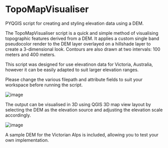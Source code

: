 # TopoMapVisualiser
PYQGIS script for creating and styling elevation data using a DEM.


The TopoMapVisualiser script is a quick and simple method of visualising topographic features derived from a DEM. It applies a custom single band pseudocolor render to the DEM layer overlayed on a hillshade layer to create a 3-dimensional look. Contours are also drawn at two intervals: 100 meters and 400 meters.

This script was designed for use elevatinon data for Victoria, Australia, however it can be easily adapted to suit larger elevation ranges.

Please change the various filepath and attribute fields to suit your workspace before running the script.

![image](https://user-images.githubusercontent.com/72475218/136927883-fdc21d78-94f3-4120-b87b-1f2ed6e2f868.png)


The output can be visualised in 3D using QGIS 3D map view layout by selecting the DEM as the elevation source and adjusting the elevation scale accordingly.

![image](https://user-images.githubusercontent.com/72475218/136885890-fcc68223-3e0c-4b72-9f8c-c350aa1c06fa.png)


A sample DEM for the Victorian Alps is included, allowing you to test your own implementation.
